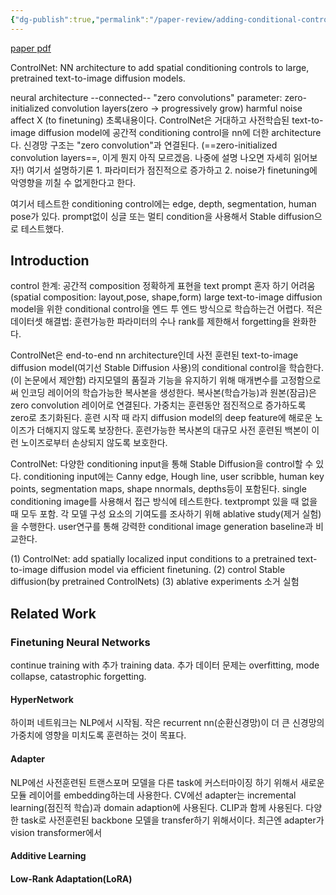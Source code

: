 ```yaml
---
{"dg-publish":true,"permalink":"/paper-review/adding-conditional-control-to-text-to-image-diffusion-models/"}
---
```


[paper pdf](https://openaccess.thecvf.com/content/ICCV2023/papers/Zhang_Adding_Conditional_Control_to_Text-to-Image_Diffusion_Models_ICCV_2023_paper.pdf)

ControlNet: NN architecture to add spatial conditioning controls to large, pretrained text-to-image diffusion models.

neural architecture --connected-- "zero convolutions"
parameter: zero-initialized convolution layers(zero -> progressively grow)
harmful noise affect X (to finetuning)
초록내용이다. ControlNet은 거대하고 사전학습된 text-to-image diffusion model에 공간적 conditioning control을 nn에 더한 architecture다.
신경망 구조는 "zero convolution"과 연결된다. (==zero-initialized convolution layers==, 이게 뭔지 아직 모르겠음. 나중에 설명 나오면 자세히 읽어보자!) 여기서 설명하기론 1. 파라미터가 점진적으로 증가하고 2. noise가 finetuning에 악영향을 끼칠 수 없게한다고 한다.

여기서 테스트한 conditioning control에는 edge, depth, segmentation, human pose가 있다.
prompt없이 싱글 또는 멀티 condition을 사용해서 Stable diffusion으로 테스트했다.

## Introduction
control 한계: 공간적 composition 정확하게 표현을 text prompt 혼자 하기 어려움(spatial composition: layout,pose, shape,form)
large text-to-image diffusion model을 위한 conditional control을 엔드 투 엔드 방식으로 학습하는건 어렵다.
적은 데이터셋 해결법: 훈련가능한 파라미터의 수나 rank를 제한해서 forgetting을 완화한다.

ControlNet은 end-to-end nn architecture인데 사전 훈련된 text-to-image diffusion model(여기선 Stable Diffusion 사용)의 conditional control을 학습한다.(이 논문에서 제안함)
라지모델의 품질과 기능을 유지하기 위해 매개변수를 고정함으로써 인코딩 레이어의 학습가능한 복사본을 생성한다.
복사본(학습가능)과 원본(잠금)은 zero convolution 레이어로 연결된다. 가중치는 훈련동안 점진적으로 증가하도록 zero로 초기화된다.
훈련 시작 때 라지 diffusion model의 deep feature에 해로운 노이즈가 더해지지 않도록 보장한다. 훈련가능한 복사본의 대규모 사전 훈련된 백본이 이런 노이즈로부터 손상되지 않도록 보호한다.

ControlNet: 다양한 conditioning input을 통해 Stable Diffusion을 control할 수 있다. conditioning input에는 Canny edge, Hough line, user scribble, human key points, segmentation maps, shape nnormals, depths등이 포함된다.
single conditioning image를 사용해서 접근 방식에 테스트한다. textprompt 있을 때 없을 때 모두 포함. 
각 모델 구성 요소의 기여도를 조사하기 위해 ablative study(제거 실험)을 수행한다. user연구를 통해 강력한 conditional image generation baseline과 비교한다.

(1) ControlNet: add spatially localized input conditions to a pretrained text-to-image diffusion model via efficient finetuning.
(2) control Stable diffusion(by pretrained ControlNets)
(3) ablative experiments 소거 실험

## Related Work
### Finetuning Neural Networks
continue training with 추가 training data. 추가 데이터 문제는 overfitting, mode collapse, catastrophic forgetting.
#### HyperNetwork
하이퍼 네트워크는 NLP에서 시작됨. 작은 recurrent nn(순환신경망)이 더 큰 신경망의 가중치에 영향을 미치도록 훈련하는 것이 목표다.

#### Adapter
NLP에선 사전훈련된 트랜스포머 모델을 다른 task에 커스터마이징 하기 위해서 새로운 모듈 레이어를 embedding하는데 사용한다. 
CV에선 adapter는 incremental learning(점진적 학습)과 domain adaption에 사용된다. CLIP과 함께 사용된다. 다양한 task로 사전훈련된 backbone 모델을 transfer하기 위해서이다. 최근엔 adapter가 vision transformer에서 
#### Additive Learning

#### Low-Rank Adaptation(LoRA)